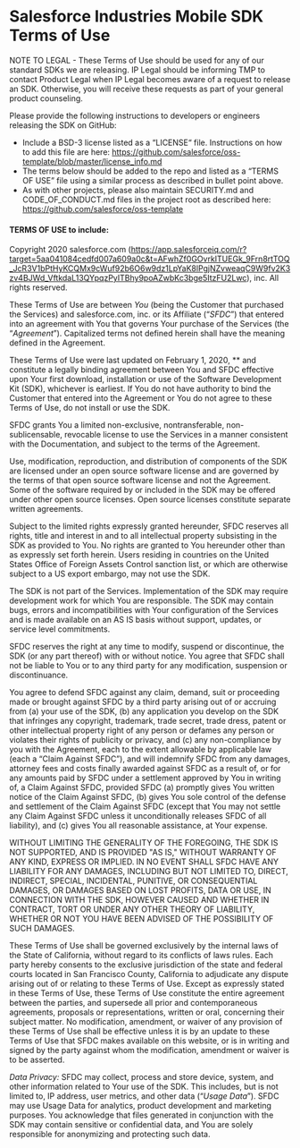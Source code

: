 # Salesforce Industries Mobile SDK Terms of Use

NOTE TO LEGAL - These Terms of Use should be used for any of our standard SDKs we are releasing. IP Legal should be informing TMP to contact Product Legal when IP Legal becomes aware of a request to release an SDK. Otherwise, you will receive these requests as part of your general product counseling.

Please provide the following instructions to developers or engineers releasing the SDK on GitHub:

- Include a BSD-3 license listed as a “LICENSE“ file. Instructions on how to add this file are here: https://github.com/salesforce/oss-template/blob/master/license_info.md
- The terms below should be added to the repo and listed as a “TERMS OF USE” file using a similar process as described in bullet point above.
- As with other projects, please also maintain SECURITY.md and CODE_OF_CONDUCT.md files in the project root as described here: https://github.com/salesforce/oss-template

#### TERMS OF USE to include:

Copyright 2020 salesforce.com (https://app.salesforceiq.com/r?target=5aa041084cedfd007a609a0c&t=AFwhZf0GOvrkITUEGk_9Frn8rtTOQ_JcR3V1bPtHyKCQMx9cWuf92b6O6w9dz1LpYaK8lPgjNZvweaqC9W9fv2K3zv4BJWd_VftkdaL13QYpqzPyITBhy9poAZwbKc3bge5ItzFU2Lwc), inc. All rights reserved.

These Terms of Use are between _You_ (being the Customer that purchased the Services) and salesforce.com, inc. or its Affiliate (“_SFDC_”) that entered into an agreement with You that governs Your purchase of the Services (the “_Agreement_”). Capitalized terms not defined herein shall have the meaning defined in the Agreement.

These Terms of Use were last updated on February 1, 2020, \*\* and constitute a legally binding agreement between You and SFDC effective upon Your first download, installation or use of the Software Development Kit (SDK), whichever is earliest. If You do not have authority to bind the Customer that entered into the Agreement or You do not agree to these Terms of Use, do not install or use the SDK.

SFDC grants You a limited non-exclusive, non­transferable, non-sublicensable, revocable license to use the Services in a manner consistent with the Documentation, and subject to the terms of the Agreement.

Use, modification, reproduction, and distribution of components of the SDK are licensed under an open source software license and are governed by the terms of that open source software license and not the Agreement. Some of the software required by or included in the SDK may be offered under other open source licenses. Open source licenses constitute separate written agreements.

Subject to the limited rights expressly granted hereunder, SFDC reserves all rights, title and interest in and to all intellectual property subsisting in the SDK as provided to You. No rights are granted to You hereunder other than as expressly set forth herein. Users residing in countries on the United States Office of Foreign Assets Control sanction list, or which are otherwise subject to a US export embargo, may not use the SDK.

The SDK is not part of the Services. Implementation of the SDK may require development work for which You are responsible. The SDK may contain bugs, errors and incompatibilities with Your configuration of the Services and is made available on an AS IS basis without support, updates, or service level commitments.

SFDC reserves the right at any time to modify, suspend or discontinue, the SDK (or any part thereof) with or without notice. You agree that SFDC shall not be liable to You or to any third party for any modification, suspension or discontinuance.

You agree to defend SFDC against any claim, demand, suit or proceeding made or brought against SFDC by a third party arising out of or accruing from (a) your use of the SDK, (b) any application you develop on the SDK that infringes any copyright, trademark, trade secret, trade dress, patent or other intellectual property right of any person or defames any person or violates their rights of publicity or privacy, and (c) any non-compliance by you with the Agreement, each to the extent allowable by applicable law (each a “Claim Against SFDC”), and will indemnify SFDC from any damages, attorney fees and costs finally awarded against SFDC as a result of, or for any amounts paid by SFDC under a settlement approved by You in writing of, a Claim Against SFDC, provided SFDC (a) promptly gives You written notice of the Claim Against SFDC, (b) gives You sole control of the defense and settlement of the Claim Against SFDC (except that You may not settle any Claim Against SFDC unless it unconditionally releases SFDC of all liability), and (c) gives You all reasonable assistance, at Your expense.

WITHOUT LIMITING THE GENERALITY OF THE FOREGOING, THE SDK IS NOT SUPPORTED, AND IS PROVIDED "AS IS," WITHOUT WARRANTY OF ANY KIND, EXPRESS OR IMPLIED. IN NO EVENT SHALL SFDC HAVE ANY LIABILITY FOR ANY DAMAGES, INCLUDING BUT NOT LIMITED TO, DIRECT, INDIRECT, SPECIAL, INCIDENTAL, PUNITIVE, OR CONSEQUENTIAL DAMAGES, OR DAMAGES BASED ON LOST PROFITS, DATA OR USE, IN CONNECTION WITH THE SDK, HOWEVER CAUSED AND WHETHER IN CONTRACT, TORT OR UNDER ANY OTHER THEORY OF LIABILITY, WHETHER OR NOT YOU HAVE BEEN ADVISED OF THE POSSIBILITY OF SUCH DAMAGES.

These Terms of Use shall be governed exclusively by the internal laws of the State of California, without regard to its conflicts of laws rules. Each party hereby consents to the exclusive jurisdiction of the state and federal courts located in San Francisco County, California to adjudicate any dispute arising out of or relating to these Terms of Use. Except as expressly stated in these Terms of Use, these Terms of Use constitute the entire agreement between the parties, and supersede all prior and contemporaneous agreements, proposals or representations, written or oral, concerning their subject matter. No modification, amendment, or waiver of any provision of these Terms of Use shall be effective unless it is by an update to these Terms of Use that SFDC makes available on this website, or is in writing and signed by the party against whom the modification, amendment or waiver is to be asserted.

_*Data Privacy*:_
SFDC may collect, process and store device, system, and other information related to Your use of the SDK. This includes, but is not limited to, IP address, user metrics, and other data (“_Usage Data_”). SFDC may use Usage Data for analytics, product development and marketing purposes. You acknowledge that files generated in conjunction with the SDK may contain sensitive or confidential data, and You are solely responsible for anonymizing and protecting such data.
